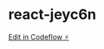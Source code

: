 # react-jeyc6n

[Edit in Codeflow ⚡️](https://stackblitz.com/~/github.com/kalburgimanjunath/react-jeyc6n)